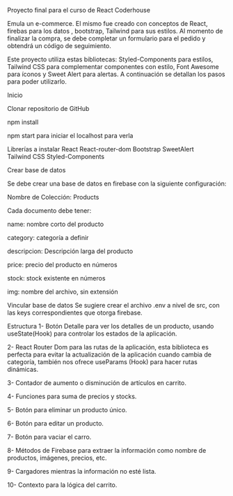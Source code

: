 Proyecto final para el curso de React Coderhouse

Emula un e-commerce. El mismo fue creado con conceptos de React, firebas para los datos , bootstrap, Tailwind para sus estilos.
Al momento de finalizar la compra, se debe completar un formulario para el pedido y obtendrá un código de seguimiento.

Este proyecto utiliza estas bibliotecas: Styled-Components para estilos, Tailwind CSS para complementar componentes con estilo, Font Awesome para íconos y Sweet Alert para alertas.
A continuación se detallan los pasos para poder utilizarlo.

Inicio

Clonar repositorio de GitHub

npm install

npm start para iniciar el localhost para verla


Librerías a instalar
React
React-router-dom
Bootstrap
SweetAlert \
Tailwind CSS
Styled-Components

Crear base de datos

Se debe crear una base de datos en firebase con la siguiente configuración:

Nombre de Colección: Products

Cada documento debe tener:

name: nombre corto del producto

category: categoría a definir

descripcion: Descripción larga del producto

price: precio del producto en números

stock: stock existente en números

img: nombre del archivo, sin extensión

Vincular base de datos
Se sugiere crear el archivo .env a nivel de src, con las keys correspondientes que otorga firebase.

 Estructura
1- Botón Detalle para ver los detalles de un producto, usando useState(Hook) para controlar los estados de la aplicación.

2- React Router Dom para las rutas de la aplicación, esta biblioteca es perfecta para evitar la actualización de la aplicación cuando cambia de categoría, también nos ofrece useParams (Hook) para hacer rutas dinámicas.

3- Contador de aumento o disminución de artículos en carrito.

4- Funciones para suma de precios y stocks.

5- Botón para eliminar un producto único.

6- Botón para editar un producto.

7- Botón para vaciar el carro.

8- Métodos de Firebase para extraer la información como nombre de productos, imágenes, precios, etc.

9- Cargadores mientras la información no esté lista.

10- Contexto para la lógica del carrito.


